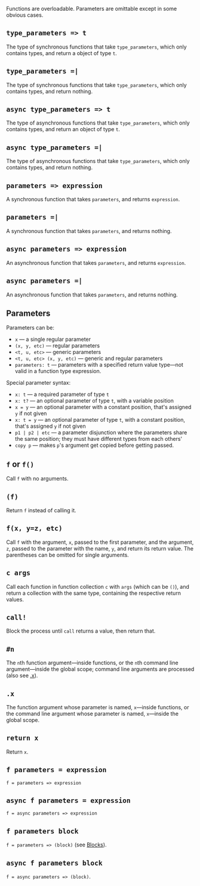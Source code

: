 Functions are overloadable. Parameters are omittable except in some obvious cases.

## `type_parameters => t`
The type of synchronous functions that take `type_parameters`, which only contains types, and return a object of type `t`.

## `type_parameters =|`
The type of synchronous functions that take `type_parameters`, which only contains types, and return nothing.

## `async type_parameters => t`
The type of asynchronous functions that take `type_parameters`, which only contains types, and return an object of type `t`.

## `async type_parameters =|`
The type of asynchronous functions that take `type_parameters`, which only contains types, and return nothing.

## `parameters => expression`
A synchronous function that takes `parameters`, and returns `expression`.

## `parameters =|`
A synchronous function that takes `parameters`, and returns nothing.

## `async parameters => expression`
An asynchronous function that takes `parameters`, and returns `expression`.

## `async parameters =|`
An asynchronous function that takes `parameters`, and returns nothing.

## Parameters
Parameters can be:
* `x` — a single regular parameter
* `(x, y, etc)` — regular parameters
* `<t, u, etc>` — generic parameters
* `<t, u, etc> (x, y, etc)` — generic and regular parameters
* `parameters: t` — parameters with a specified return value type—not valid in a function type expression.

Special parameter syntax:

* `x: t` — a required parameter of type `t`
* `x: t?` — an optional parameter of type `t`, with a variable position
* `x = y` — an optional parameter with a constant position, that's assigned `y` if not given
* `x: t = y` — an optional parameter of type `t`, with a constant position, that's assigned `y` if not given
* `p1 | p2 | etc` — a parameter disjunction where the parameters share the same position; they must have different types from each others'
* `copy p` — makes `p`'s argument get copied before getting passed.

## `f` or `f()`
Call `f` with no arguments.

## `(f)`
Return `f` instead of calling it.

## `f(x, y=z, etc)`
Call `f` with the argument, `x`, passed to the first parameter, and the argument, `z`, passed  to the parameter with the name, `y`, and return its return value. The parentheses can be omitted for single arguments.

## `c args`
Call each function in function collection `c` with `args` (which can be `()`), and return a collection with the same type, containing the respective return values.

## `call!`
Block the process until `call` returns a value, then return that.

## `#n`
The `n`th function argument—inside functions, or the `n`th command line argument—inside the global scope; command line arguments are processed (also see [.x](#x-5)).

## `.x`
The function argument whose parameter is named, `x`—inside functions, or the command line argument whose parameter is named, `x`—inside the global scope.

## `return x`
Return `x`.

## `f parameters = expression`
`f = parameters => expression`

## `async f parameters = expression`
`f = async parameters => expression`

## `f parameters block`
`f = parameters => (block)` (see [Blocks](#blocks)).

## `async f parameters block`
`f = async parameters => (block)`.